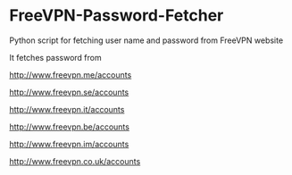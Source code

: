 # FreeVPN-Password-Fetcher
Python script for fetching user name and password from FreeVPN website

It fetches password from

http://www.freevpn.me/accounts

http://www.freevpn.se/accounts

http://www.freevpn.it/accounts

http://www.freevpn.be/accounts

http://www.freevpn.im/accounts

http://www.freevpn.co.uk/accounts
